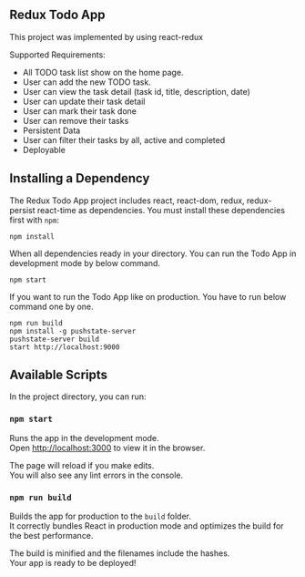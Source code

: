 ## Redux Todo App

This project was implemented by using react-redux

Supported Requirements:

* All TODO task list show on the home page.
* User can add the new TODO task.
* User can view the task detail (task id, title, description, date)
* User can update their task detail
* User can mark their task done
* User can remove their tasks
* Persistent Data
* User can filter their tasks by all, active and completed
* Deployable 

## Installing a Dependency

The Redux Todo App project includes react, react-dom, redux, redux-persist react-time as dependencies.
You must install these dependencies first with `npm`:

```
npm install
```

When all dependencies ready in your directory. 
You can run the Todo App in development mode by below command.

```
npm start
```

If you want to run the Todo App like on production.
You have to run below command one by one.

```
npm run build
npm install -g pushstate-server
pushstate-server build
start http://localhost:9000
```

## Available Scripts

In the project directory, you can run:

### `npm start`

Runs the app in the development mode.<br>
Open [http://localhost:3000](http://localhost:3000) to view it in the browser.

The page will reload if you make edits.<br>
You will also see any lint errors in the console.

### `npm run build`

Builds the app for production to the `build` folder.<br>
It correctly bundles React in production mode and optimizes the build for the best performance.

The build is minified and the filenames include the hashes.<br>
Your app is ready to be deployed!

